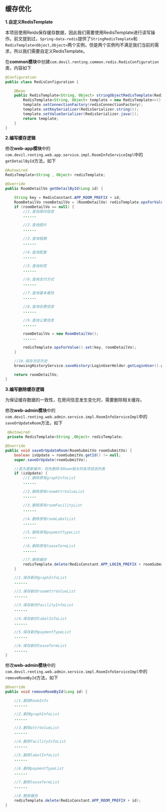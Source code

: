 ## 缓存优化
**1.自定义RedisTemplate**

本项目使用Reids保存缓存数据，因此我们需要使用RedisTemplate进行读写操作。前文提到过，`Spring-data-redis`提供了`StringRedisTemplate`和`RedisTemplate<Object,Object>`两个实例，但是两个实例均不满足我们当前的需求，所以我们需要自定义RedisTemplate。

在**common模块**中创建`com.devil.renting.common.redis.RedisConfiguration`类，内容如下

```java
@Configuration
public class RedisConfiguration {

    @Bean
    public RedisTemplate<String, Object> stringObjectRedisTemplate(RedisConnectionFactory redisConnectionFactory) {
        RedisTemplate<String, Object> template = new RedisTemplate<>();
        template.setConnectionFactory(redisConnectionFactory);
        template.setKeySerializer(RedisSerializer.string());
        template.setValueSerializer(RedisSerializer.java());
        return template;
    }
}
```

**2.编写缓存逻辑**

修改**web-app模块**中的`com.devil.renting.web.app.service.impl.RoomInfoServiceImpl`中的`getDetailById`方法，如下

```java
@Autowired
RedisTemplate<String , Object> redisTemplate;

@Override
public RoomDetailVo getDetailById(Long id) {

    String key = RedisConstant.APP_ROOM_PREFIX + id;
    RoomDetailVo roomDetailVo = (RoomDetailVo) redisTemplate.opsForValue().get(key);
    if (roomDetailVo == null) {
        //1.查询房间信息
        ......

        //2.查询图片
        ......

        //3.查询租期
        ......

        //4.查询配套
        ......

        //5.查询标签
        ......

        //6.查询支付方式
        ......

        //7.查询基本属性
        ......

        //8.查询杂费信息
        ......

        //9.查询公寓信息
        ......

        roomDetailVo = new RoomDetailVo();
        ......

        redisTemplate.opsForValue().set(key, roomDetailVo);
    }

    //10.保存浏览历史
    browsingHistoryService.saveHistory(LoginUserHolder.getLoginUser().getUserId(), id);

    return roomDetailVo;
}
```

**3.编写删除缓存逻辑**

为保证缓存数据的一致性，在房间信息发生变化时，需要删除相关缓存。

修改**web-admin模块**中的`com.devil.renting.web.admin.service.impl.RoomInfoServiceImpl`中的`saveOrUpdateRoom`方法，如下

```java
 @Autowired
 private RedisTemplate<String ,Object> redisTemplate;

@Override
public void saveOrUpdateRoom(RoomSubmitVo roomSubmitVo) {
    boolean isUpdate = roomSubmitVo.getId() != null;
    super.saveOrUpdate(roomSubmitVo);

    //若为更新操作，则先删除与Room相关的各项信息列表
    if (isUpdate) {
        //1.删除原有graphInfoList
        ......

        //2.删除原有roomAttrValueList
        ......

        //3.删除原有roomFacilityList
        ......

        //4.删除原有roomLabelList
        ......

        //5.删除原有paymentTypeList
        ......

        //6.删除原有leaseTermList
        ......

        //7.删除缓存
        redisTemplate.delete(RedisConstant.APP_LOGIN_PREFIX + roomSubmitVo.getId());
    }

    //1.保存新的graphInfoList
    ......

    //2.保存新的roomAttrValueList
    ......

    //3.保存新的facilityInfoList
    ......

    //4.保存新的labelInfoList
    ......

    //5.保存新的paymentTypeList
    ......

    //6.保存新的leaseTermList
    ......
}
```

修改**web-admin模块**中的`com.devil.renting.web.admin.service.impl.RoomInfoServiceImpl`中的`removeRoomById`方法，如下

```java
@Override
public void removeRoomById(Long id) {

    //1.删除RoomInfo
    ......

    //2.删除graphInfoList
    ......

    //3.删除attrValueList
    ......

    //4.删除facilityInfoList
    ......

    //5.删除labelInfoList
    ......

    //6.删除paymentTypeList
    ......

    //7.删除leaseTermList
    ......

    //8.删除缓存
    redisTemplate.delete(RedisConstant.APP_ROOM_PREFIX + id);
}
```


